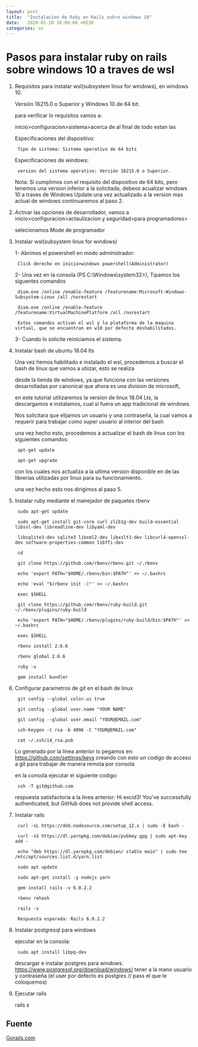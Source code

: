 ```yaml
---
layout: post
title:  "Instalacion de Ruby on Rails sobre windows 10"
date:   2020-05-20 16:00:00 +0530
categories: so
---
```


# Pasos para instalar ruby on rails sobre windows 10 a traves de wsl

1. Requisitos para instalar wsl(subsystem linux for windows), en windows 10.

	Versión 16215.0 o Superior y Windows 10 de 64 bit.
	
	para verificar lo requisitos vamos a:
	
	inicio>configuracion>sistema>acerca de al final de todo estan las 
	
	Especificaciones del dispositivo:
	
		Tipo de sistema: Sistema operativo de 64 bits
	
	Especificaciones de windows:
	
		version del sistema operativo: Versión 16215.0 o Superior.
		
	Nota: Si cumplimos con el requisito del dispositivo de 64 bits, pero tenemos una version inferior a la solicitada, debeos acualizar
	windows 10 a traves de Windows Update una vez actualizado a la version mas actual de windows continuaremos al paso 2.
	
2.  Activar las opciones de desarrollador, vamos a inicio>configuracion>actaulizacion y seguridad>para programadores>

	selecionamos Mode de programador

3. Instalar wsl(subsystem linux for windows)

	1- Abrimos el powershell en modo administrador: 
	
		Click derecho en inicio>windows powershell(Administrator)
	
	2- Una vez en la consola (PS C:\Windows\system32>), Tipamos los siguentes comandos
	
		dism.exe /online /enable-feature /featurename:Microsoft-Windows-Subsystem-Linux /all /norestart

		dism.exe /online /enable-feature /featurename:VirtualMachinePlatform /all /norestart

		Estos comandos activan el wsl y la plataforma de la maquina virtual, que se encuentran en w10 por defecto deshabilitados.
		
	3- Cuando lo solicite reiniciamos el sistema.
	
4. Instalar bash de ubuntu 18.04 lts
	
	Una vez hemos habilitado e instalado el wsl, procedemos a buscar el bash de linux que vamos a utiizar, esto se realiza
	
	desde la tienda de windows, ya que funciona con las versiones desarrolladas por canonical que ahora es una division de microsoft,
	
	en este tutorial utilizaremos la version de linux 18.04 Lts, la descargamos e instalamos, cual si fuera un app tradicional de windows.
	
	Nos solicitara que elijamos un usuario y una contraseña, la cual vamos a requerir para trabajar como super usuario al interior del bash
	
	una vez hecho esto, procedemos a actualizar el bash de linux con los siguientes comandos:
	
		apt-get update
	
		apt-get upgrade
	
	con los cuales nos actualiza a la ultima version disponible en de las librerias utilizadas por linux para su funcionamiento.
	
	una vez hecho esto nos dirigimos al paso 5.


5. Instalar ruby mediante el manejador de paquetes rbenv

		sudo apt-get update
	
		sudo apt-get install git-core curl zlib1g-dev build-essential libssl-dev libreadline-dev libyaml-dev 
	
		libsqlite3-dev sqlite3 libxml2-dev libxslt1-dev libcurl4-openssl-dev software-properties-common libffi-dev	

		cd
	
		git clone https://github.com/rbenv/rbenv.git ~/.rbenv
	
		echo 'export PATH="$HOME/.rbenv/bin:$PATH"' >> ~/.bashrc
	
		echo 'eval "$(rbenv init -)"' >> ~/.bashrc
	
		exec $SHELL

		git clone https://github.com/rbenv/ruby-build.git ~/.rbenv/plugins/ruby-build
	
		echo 'export PATH="$HOME/.rbenv/plugins/ruby-build/bin:$PATH"' >> ~/.bashrc
	
		exec $SHELL

		rbenv install 2.6.6
	
		rbenv global 2.6.6
	
		ruby -v
		
		gem install bundler

6. Configurar parametros de git en el bash de linux

		git config --global color.ui true
	
		git config --global user.name "YOUR NAME"
	
		git config --global user.email "YOUR@EMAIL.com"
	
		ssh-keygen -t rsa -b 4096 -C "YOUR@EMAIL.com"
	
		cat ~/.ssh/id_rsa.pub
	
	Lo generado por la linea anterior lo pegamos en: 
	https://github.com/settings/keys creando con esto un codigo de acceso a git para trabajar de manera remota por consola
	
	en la consola ejecutar el siguiente codigo:
	
		ssh -T git@github.com

	respuesta satisfactoria a la linea anterior:
	Hi excid3! You've successfully authenticated, but GitHub does not provide shell access.

7. Instalar rails

		curl -sL https://deb.nodesource.com/setup_12.x | sudo -E bash -
	
		curl -sS https://dl.yarnpkg.com/debian/pubkey.gpg | sudo apt-key add -
	
		echo "deb https://dl.yarnpkg.com/debian/ stable main" | sudo tee /etc/apt/sources.list.d/yarn.list

		sudo apt update

		sudo apt-get install -y nodejs yarn
	
		gem install rails -v 6.0.2.2
	
		rbenv rehash
	
		rails -v
	
		Respuesta esperada: Rails 6.0.2.2

8. Instalar postgresql para windows

	ejecutar en la consola: 
	
		sudo apt install libpq-dev
	
	descargar e instalar postgres para windows: https://www.postgresql.org/download/windows/
	tener a la mano usuario y contraseña (el user por defecto es postgres // pass el que le coloquemos)

9. Ejecutar rails

	rails s

## Fuente

  [Gorails.com](https://gorails.com/setup/windows/10)
